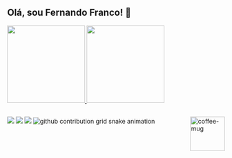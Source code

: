 ## Olá, sou Fernando Franco! 👋

<div>
  <a href="https://github.com/FernandoFranco06">
  <img height="180em" src="https://github-readme-stats.vercel.app/api?username=fernandofranco06&show_icons=true&theme=dark&include_all_commits=true&count_private=true"/>
  <img height="180em" src="https://github-readme-stats.vercel.app/api/top-langs/?username=fernandofranco06&layout=compact&langs_count=16&theme=dark"/>
</div>

<img align="right" height="80" width="auto" alt="coffee-mug" src="https://media4.giphy.com/media/XrQBv6QBqk6q52PzAo/giphy.gif?cid=6c09b952lq0881knkh4imbshx89605md3o0hsglw4s9e6kq7&ep=v1_gifs_search&rid=giphy.gif&ct=g">

##

<div>
  <a href="https://www.instagram.com/fernando_franco.06/" target="_blank"><img src="https://img.shields.io/badge/Instagram-E4405F?style=for-the-badge&logo=instagram&logoColor=white" target="_blank"></a>
  <a href="mailto:fernandorfranco06@gmail.com" target="_blank"><img src="https://img.shields.io/badge/-Gmail-%23333?style=for-the-badge&logo=gmail&logoColor=white" target="_blank"></a>
  <a href="https://www.linkedin.com/in/fernando-ramos-franco/" target="_blank"><img src="https://img.shields.io/badge/LinkedIn-0077B5?style=for-the-badge&logo=linkedin&logoColor=white" target="_blank"></a>

  <picture>
  <source media="(prefers-color-scheme: dark)" srcset="https://raw.githubusercontent.com/fernandofranco06/fernandofranco06/output/github-contribution-grid-snake-dark.svg">
  <source media="(prefers-color-scheme: light)" srcset="https://raw.githubusercontent.com/fernandofranco06/fernandofranco06/output/github-contribution-grid-snake.svg">
  <img alt="github contribution grid snake animation" src="https://raw.githubusercontent.com/fernandofranco06/fernandofranco06/output/github-contribution-grid-snake.svg">
</picture>
</div>
